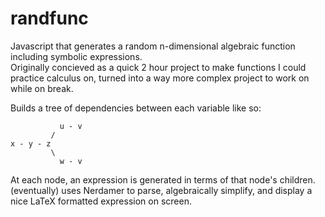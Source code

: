 # randfunc
Javascript that generates a random n-dimensional algebraic function including symbolic expressions.  
Originally concieved as a quick 2 hour project to make functions I could practice calculus on, turned into a way more complex project to work on while on break.

Builds a tree of dependencies between each variable like so:
```
           u - v
         /
x - y - z 
         \
           w - v
```

At each node, an expression is generated in terms of that node's children.  
(eventually) uses Nerdamer to parse, algebraically simplify, and display a nice LaTeX formatted expression on screen.
